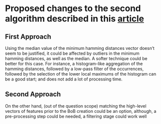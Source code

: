 # Proposed changes to the second algorithm described in this [article](https://www.sciencedirect.com/science/article/pii/S1361841520301213) 

## First Approach 

Using the median value of the minimum hamming distances vector doesn’t seem to be justified, it could be affected by outliers in the minimum hamming distances, as well as the median. A softer technique could be better for this case. For instance, a histogram-like aggregation of the hamming distances, followed by a low-pass filter of the occurrences, followed by the selection of the lower local maximums of the histogram can be a good start; and does not add a lot of processing time.

## Second Approach 
On the other hand, (out of the question scope) matching the high-level vectors of features prior to the BoB creation could be an option, although, a pre-processing step could be needed, a filtering stage could work well
